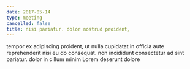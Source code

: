 ```yaml
---
date: 2017-05-14
type: meeting
cancelled: false
title: nisi pariatur. dolor nostrud proident,
---
```

tempor ex adipiscing proident, ut nulla cupidatat in officia aute reprehenderit nisi eu do consequat. non incididunt consectetur ad sint pariatur. dolor in cillum minim Lorem deserunt dolore